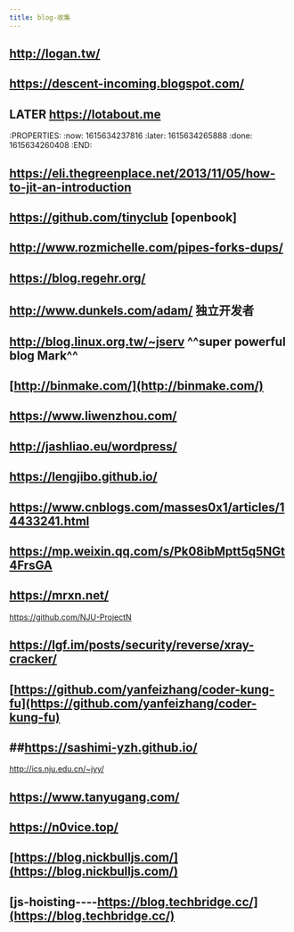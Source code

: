 ```yaml
---
title: blog-收集
---
```


## http://logan.tw/
## https://descent-incoming.blogspot.com/
## LATER https://lotabout.me
:PROPERTIES:
:now: 1615634237816
:later: 1615634265888
:done: 1615634260408
:END:
## https://eli.thegreenplace.net/2013/11/05/how-to-jit-an-introduction
## https://github.com/tinyclub [openbook]
## http://www.rozmichelle.com/pipes-forks-dups/
## https://blog.regehr.org/
## http://www.dunkels.com/adam/ 独立开发者
## http://blog.linux.org.tw/~jserv     ^^super powerful blog Mark^^
## [http://binmake.com/](http://binmake.com/)
## https://www.liwenzhou.com/
## http://jashliao.eu/wordpress/
##
## https://lengjibo.github.io/
##
## https://www.cnblogs.com/masses0x1/articles/14433241.html
## https://mp.weixin.qq.com/s/Pk08ibMptt5q5NGt4FrsGA
## https://mrxn.net/
https://github.com/NJU-ProjectN
## https://lgf.im/posts/security/reverse/xray-cracker/
## [https://github.com/yanfeizhang/coder-kung-fu](https://github.com/yanfeizhang/coder-kung-fu)
## ##https://sashimi-yzh.github.io/
http://ics.nju.edu.cn/~jyy/
## https://www.tanyugang.com/
## https://n0vice.top/
## [https://blog.nickbulljs.com/](https://blog.nickbulljs.com/)
## [js-hoisting----https://blog.techbridge.cc/](https://blog.techbridge.cc/)
